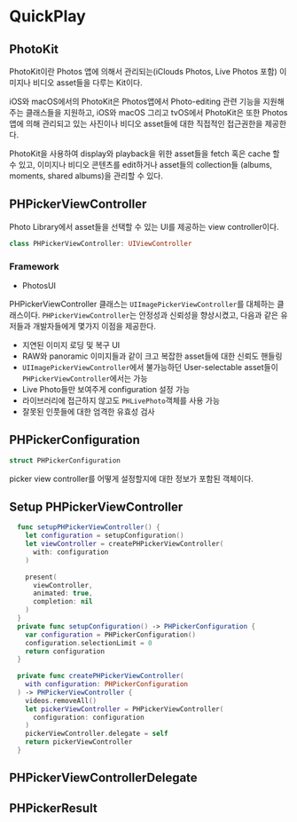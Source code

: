 #  QuickPlay

## PhotoKit
PhotoKit이란 Photos 앱에 의해서 관리되는(iClouds Photos, Live Photos 포함) 이미지나 비디오 asset들을 다루는 Kit이다.

iOS와 macOS에서의 PhotoKit은 Photos앱에서 Photo-editing 관련 기능을 지원해주는 클래스들을 지원하고, iOS와 macOS 그리고 tvOS에서 PhotoKit은 또한 Photos앱에 의해 관리되고 있는 사진이나 비디오 asset들에 대한 직접적인 접근권한을 제공한다.

PhotoKit을 사용하여 display와 playback을 위한 asset들을 fetch 혹은 cache 할 수 있고, 이미지나 비디오 콘텐츠를 edit하거나 asset들의 collection들 (albums, moments, shared albums)을 관리할 수 있다.

## PHPickerViewController
Photo Library에서 asset들을 선택할 수 있는 UI를 제공하는 view controller이다.
```swift
class PHPickerViewController: UIViewController
```
### Framework
* PhotosUI

PHPickerViewController 클래스는 `UIImagePickerViewController`를 대체하는 클래스이다. 
`PHPickerViewController`는 안정성과 신뢰성을 향상시켰고, 다음과 같은 유저들과 개발자들에게 몇가지 이점을 제공한다.
* 지연된 이미지 로딩 및 복구 UI
* RAW와 panoramic 이미지들과 같이 크고 복잡한 asset들에 대한 신뢰도 핸들링
* `UIImagePickerViewController`에서 불가능하던 User-selectable asset들이 `PHPickerViewController`에서는 가능
* Live Photo들만 보여주게 configuration 설정 가능
* 라이브러리에 접근하지 않고도 `PHLivePhoto`객체를 사용 가능
* 잘못된 인풋들에 대한 엄격한 유효성 검사

## PHPickerConfiguration
```swift
struct PHPickerConfiguration
```
picker view controller를 어떻게 설정할지에 대한 정보가 포함된 객체이다.

## Setup PHPickerViewController 
```swift
  func setupPHPickerViewController() {
    let configuration = setupConfiguration()
    let viewController = createPHPickerViewController(
      with: configuration
    )
    
    present(
      viewController,
      animated: true,
      completion: nil
    )
  }
  private func setupConfiguration() -> PHPickerConfiguration {
    var configuration = PHPickerConfiguration()
    configuration.selectionLimit = 0
    return configuration
  }
  
  private func createPHPickerViewController(
    with configuration: PHPickerConfiguration
  ) -> PHPickerViewController {
    videos.removeAll()
    let pickerViewController = PHPickerViewController(
      configuration: configuration
    )
    pickerViewController.delegate = self
    return pickerViewController
  }
```

## PHPickerViewControllerDelegate

## PHPickerResult

